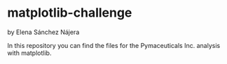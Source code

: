 # matplotlib-challenge
by Elena Sánchez Nájera

In this repository you can find the files for the Pymaceuticals Inc. analysis with matplotlib. 
